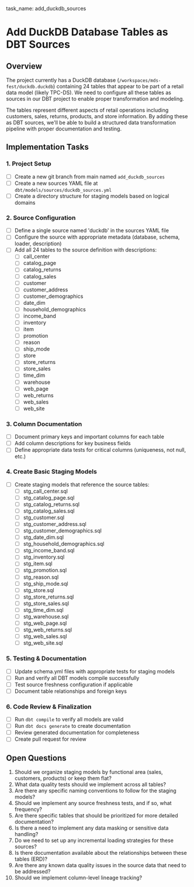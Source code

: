 task_name: add_duckdb_sources

# Add DuckDB Database Tables as DBT Sources

## Overview

The project currently has a DuckDB database (`/workspaces/mds-fest/duckdb.duckdb`) containing 24 tables that appear to be part of a retail data model (likely TPC-DS). We need to configure all these tables as sources in our DBT project to enable proper transformation and modeling. 

The tables represent different aspects of retail operations including customers, sales, returns, products, and store information. By adding these as DBT sources, we'll be able to build a structured data transformation pipeline with proper documentation and testing.

## Implementation Tasks

### 1. Project Setup
- [ ] Create a new git branch from main named `add_duckdb_sources`
- [ ] Create a new sources YAML file at `dbt/models/sources/duckdb_sources.yml`
- [ ] Create a directory structure for staging models based on logical domains

### 2. Source Configuration 
- [ ] Define a single source named 'duckdb' in the sources YAML file
- [ ] Configure the source with appropriate metadata (database, schema, loader, description)
- [ ] Add all 24 tables to the source definition with descriptions:
  - [ ] call_center
  - [ ] catalog_page
  - [ ] catalog_returns
  - [ ] catalog_sales
  - [ ] customer
  - [ ] customer_address
  - [ ] customer_demographics
  - [ ] date_dim
  - [ ] household_demographics
  - [ ] income_band
  - [ ] inventory
  - [ ] item
  - [ ] promotion
  - [ ] reason
  - [ ] ship_mode
  - [ ] store
  - [ ] store_returns
  - [ ] store_sales
  - [ ] time_dim
  - [ ] warehouse
  - [ ] web_page
  - [ ] web_returns
  - [ ] web_sales
  - [ ] web_site

### 3. Column Documentation
- [ ] Document primary keys and important columns for each table
- [ ] Add column descriptions for key business fields
- [ ] Define appropriate data tests for critical columns (uniqueness, not null, etc.)

### 4. Create Basic Staging Models
- [ ] Create staging models that reference the source tables:
  - [ ] stg_call_center.sql
  - [ ] stg_catalog_page.sql
  - [ ] stg_catalog_returns.sql 
  - [ ] stg_catalog_sales.sql
  - [ ] stg_customer.sql
  - [ ] stg_customer_address.sql
  - [ ] stg_customer_demographics.sql
  - [ ] stg_date_dim.sql
  - [ ] stg_household_demographics.sql
  - [ ] stg_income_band.sql
  - [ ] stg_inventory.sql
  - [ ] stg_item.sql
  - [ ] stg_promotion.sql
  - [ ] stg_reason.sql
  - [ ] stg_ship_mode.sql
  - [ ] stg_store.sql
  - [ ] stg_store_returns.sql
  - [ ] stg_store_sales.sql
  - [ ] stg_time_dim.sql
  - [ ] stg_warehouse.sql
  - [ ] stg_web_page.sql
  - [ ] stg_web_returns.sql
  - [ ] stg_web_sales.sql
  - [ ] stg_web_site.sql

### 5. Testing & Documentation
- [ ] Update schema.yml files with appropriate tests for staging models
- [ ] Run and verify all DBT models compile successfully
- [ ] Test source freshness configuration if applicable
- [ ] Document table relationships and foreign keys

### 6. Code Review & Finalization
- [ ] Run `dbt compile` to verify all models are valid
- [ ] Run `dbt docs generate` to create documentation
- [ ] Review generated documentation for completeness
- [ ] Create pull request for review

## Open Questions

1. Should we organize staging models by functional area (sales, customers, products) or keep them flat?
2. What data quality tests should we implement across all tables?
3. Are there any specific naming conventions to follow for the staging models?
4. Should we implement any source freshness tests, and if so, what frequency?
5. Are there specific tables that should be prioritized for more detailed documentation?
6. Is there a need to implement any data masking or sensitive data handling?
7. Do we need to set up any incremental loading strategies for these sources?
8. Is there documentation available about the relationships between these tables (ERD)?
9. Are there any known data quality issues in the source data that need to be addressed?
10. Should we implement column-level lineage tracking?